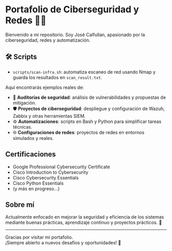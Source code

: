 # Portafolio de Ciberseguridad y Redes 🔐🌐

Bienvenido a mi repositorio. Soy José Calfullan, apasionado por la ciberseguridad, redes y automatización.
## 🛠 Scripts

- `scripts/scan-infra.sh`: automatiza escaneo de red usando Nmap y guarda los resultados en `scan_result.txt`.

Aquí encontrarás ejemplos reales de:

- 🔎 **Auditorías de seguridad**: análisis de vulnerabilidades y propuestas de mitigación.
- 🛡️ **Proyectos de ciberseguridad**: despliegue y configuración de Wazuh, Zabbix y otras herramientas SIEM.
- ⚙️ **Automatizaciones**: scripts en Bash y Python para simplificar tareas técnicas.
- 🌐 **Configuraciones de redes**: proyectos de redes en entornos simulados y reales.

## Certificaciones

- Google Professional Cybersecurity Certificate
- Cisco Introduction to Cybersecurity
- Cisco Cybersecurity Essentials
- Cisco Python Essentials
- (y más en progreso...)

## Sobre mí

Actualmente enfocado en mejorar la seguridad y eficiencia de los sistemas mediante buenas prácticas, aprendizaje continuo y proyectos prácticos. 🚀

---

Gracias por visitar mi portafolio.  
¡Siempre abierto a nuevos desafíos y oportunidades! 🤝
